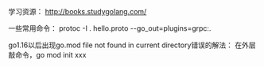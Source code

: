 学习资源：
http://books.studygolang.com/



一些常用命令：
protoc -I . hello.proto --go_out=plugins=grpc:.


go1.16以后出现go.mod file not found in current directory错误的解法：
在外层敲命令，go mod init xxx
